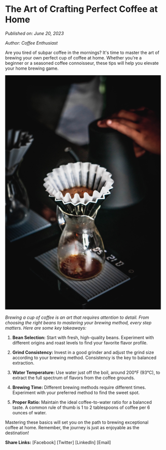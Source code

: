 # The Art of Crafting Perfect Coffee at Home 

*Published on: June 20, 2023*

*Author: Coffee Enthusiast*

Are you tired of subpar coffee in the mornings? It's time to master the art of brewing your own perfect cup of coffee at home. Whether you're a beginner or a seasoned coffee connoisseur, these tips will help you elevate your home brewing game.

![Brewing Coffee](../public/images/brewcoffee.jpg)

*Brewing a cup of coffee is an art that requires attention to detail. From choosing the right beans to mastering your brewing method, every step matters. Here are some key takeaways:*

1. **Bean Selection:** Start with fresh, high-quality beans. Experiment with different origins and roast levels to find your favorite flavor profile.

2. **Grind Consistency:** Invest in a good grinder and adjust the grind size according to your brewing method. Consistency is the key to balanced extraction.

3. **Water Temperature:** Use water just off the boil, around 200°F (93°C), to extract the full spectrum of flavors from the coffee grounds.

4. **Brewing Time:** Different brewing methods require different times. Experiment with your preferred method to find the sweet spot.

5. **Proper Ratio:** Maintain the ideal coffee-to-water ratio for a balanced taste. A common rule of thumb is 1 to 2 tablespoons of coffee per 6 ounces of water.

Mastering these basics will set you on the path to brewing exceptional coffee at home. Remember, the journey is just as enjoyable as the destination!

**Share Links:** [Facebook] [Twitter] [LinkedIn] [Email]
